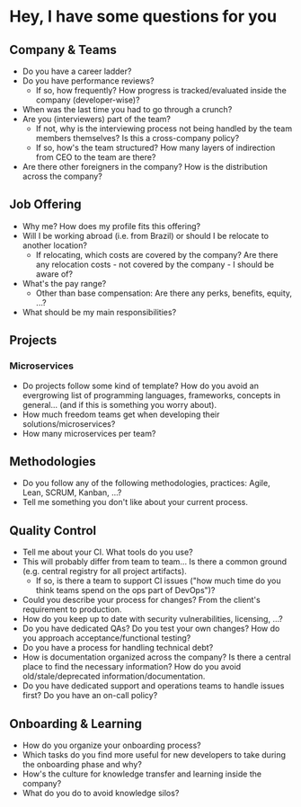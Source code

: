 # Hey, I have some questions for you

## Company & Teams

- Do you have a career ladder?
- Do you have performance reviews? 
  - If so, how frequently? How progress is tracked/evaluated inside the company (developer-wise)?
- When was the last time you had to go through a crunch?
- Are you (interviewers) part of the team?
  - If not, why is the interviewing process not being handled by the team members themselves? Is this a cross-company policy?
  - If so, how's the team structured? How many layers of indirection from CEO to the team are there?
- Are there other foreigners in the company? How is the distribution across the company? 


## Job Offering

- Why me? How does my profile fits this offering?
- Will I be working abroad (i.e. from Brazil) or should I be relocate to another location?
  - If relocating, which costs are covered by the company? Are there any relocation costs - not covered by the company - I should be aware of?
- What's the pay range? 
  - Other than base compensation: Are there any perks, benefits, equity, ...?
- What should be my main responsibilities? 

## Projects

### Microservices
- Do projects follow some kind of template? How do you avoid an evergrowing list of programming languages, frameworks, concepts in general... (and if this is something you worry about).
- How much freedom teams get when developing their solutions/microservices?
- How many microservices per team?

## Methodologies

- Do you follow any of the following methodologies, practices: Agile, Lean, SCRUM, Kanban, ...?
- Tell me something you don't like about your current process.

## Quality Control

- Tell me about your CI. What tools do you use?
- This will probably differ from team to team... Is there a common ground (e.g. central registry for all project artifacts).
  - If so, is there a team to support CI issues ("how much time do you think teams spend on the ops part of DevOps")?
- Could you describe your process for changes? From the client's requirement to production.
- How do you keep up to date with security vulnerabilities, licensing, ...?
- Do you have dedicated QAs? Do you test your own changes? How do you approach acceptance/functional testing?
- Do you have a process for handling technical debt?
- How is documentation organized across the company? Is there a central place to find the necessary information? How do you avoid old/stale/deprecated information/documentation.
- Do you have dedicated support and operations teams to handle issues first? Do you have an on-call policy?


## Onboarding & Learning

- How do you organize your onboarding process?
- Which tasks do you find more useful for new developers to take during the onboarding phase and why?
- How's the culture for knowledge transfer and learning inside the company?
- What do you do to avoid knowledge silos?
